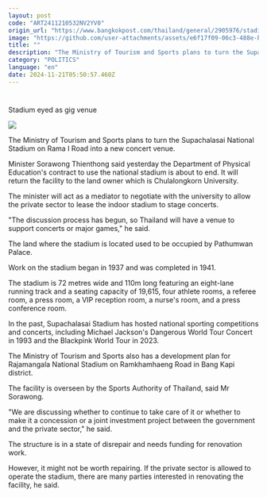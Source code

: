 ```yaml
---
layout: post
code: "ART2411210532NV2YV0"
origin_url: "https://www.bangkokpost.com/thailand/general/2905976/stadium-eyed-as-gig-venue"
image: "https://github.com/user-attachments/assets/e6f17f09-06c3-488e-b599-3011bc54d916"
title: ""
description: "The Ministry of Tourism and Sports plans to turn the Supachalasai National Stadium on Rama I Road into a new concert venue."
category: "POLITICS"
language: "en"
date: 2024-11-21T05:50:57.460Z
---
```


# 

Stadium eyed as gig venue

![](https://github.com/user-attachments/assets/55117563-1a6f-4dda-9eb4-a7ef15b62c69)

The Ministry of Tourism and Sports plans to turn the Supachalasai National Stadium on Rama I Road into a new concert venue.

Minister Sorawong Thienthong said yesterday the Department of Physical Education's contract to use the national stadium is about to end. It will return the facility to the land owner which is Chulalongkorn University.

The minister will act as a mediator to negotiate with the university to allow the private sector to lease the indoor stadium to stage concerts.

"The discussion process has begun, so Thailand will have a venue to support concerts or major games," he said.

The land where the stadium is located used to be occupied by Pathumwan Palace.

Work on the stadium began in 1937 and was completed in 1941.

The stadium is 72 metres wide and 110m long featuring an eight-lane running track and a seating capacity of 19,615, four athlete rooms, a referee room, a press room, a VIP reception room, a nurse's room, and a press conference room.

In the past, Supachalasai Stadium has hosted national sporting competitions and concerts, including Michael Jackson's Dangerous World Tour Concert in 1993 and the Blackpink World Tour in 2023.

The Ministry of Tourism and Sports also has a development plan for Rajamangala National Stadium on Ramkhamhaeng Road in Bang Kapi district.

The facility is overseen by the Sports Authority of Thailand, said Mr Sorawong.

"We are discussing whether to continue to take care of it or whether to make it a concession or a joint investment project between the government and the private sector," he said.

The structure is in a state of disrepair and needs funding for renovation work.

However, it might not be worth repairing. If the private sector is allowed to operate the stadium, there are many parties interested in renovating the facility, he said.